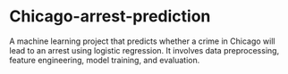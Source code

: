 # Chicago-arrest-prediction
A machine learning project that predicts whether a crime in Chicago will lead to an arrest using logistic regression. It involves data preprocessing, feature engineering, model training, and evaluation.
